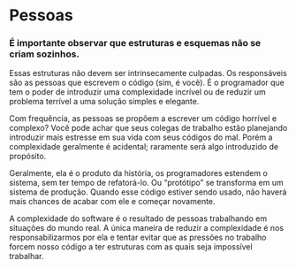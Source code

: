 # Pessoas

### É importante observar que estruturas e esquemas não se criam sozinhos.

Essas estruturas não devem ser intrinsecamente culpadas. Os responsáveis são as pessoas que escrevem o código (sim, é você).  É o programador que tem o poder de introduzir uma complexidade incrível ou de reduzir um problema terrível a uma solução simples e elegante.

Com frequência, as pessoas se propõem a escrever um código horrível e complexo? Você pode achar que seus colegas de trabalho estão planejando introduzir mais estresse em sua vida com seus códigos do mal. Porém a complexidade geralmente é acidental; raramente será algo introduzido de propósito.

Geralmente, ela é o produto da história, os programadores estendem o sistema, sem ter tempo de refatorá-lo. Ou “protótipo” se transforma em um sistema de produção. Quando esse código estiver sendo usado, não haverá mais chances de acabar com ele e começar novamente.

A complexidade do software é o resultado de pessoas trabalhando em situações do mundo real. A única maneira de reduzir a complexidade é nos responsabilizarmos por ela e tentar evitar que as pressões no trabalho forcem nosso código a ter estruturas com as quais seja impossível trabalhar.